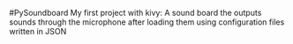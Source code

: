 #PySoundboard
My first project with kivy: A sound board the outputs sounds 
through the microphone after loading them using configuration files written
in JSON